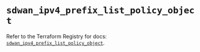 # `sdwan_ipv4_prefix_list_policy_object`

Refer to the Terraform Registry for docs: [`sdwan_ipv4_prefix_list_policy_object`](https://registry.terraform.io/providers/ciscodevnet/sdwan/0.8.0/docs/resources/ipv4_prefix_list_policy_object).
